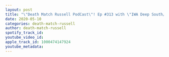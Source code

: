 ```yaml
---
layout: post
title: "\"Death Match Russell PodCast\"! Ep #313 with \"IWA Deep South/$10 Dollar Rasslin Indy Death Match Wrestler \"The Latvian Gigolo Boriss Dukkee\"!"
date: 2020-05-10
categories: death-match-russell
author: death-match-russell
spotify_track_id: 
youtube_video_id: 
apple_track_id: 1000474147924
youtube_metadata: 
---
```

